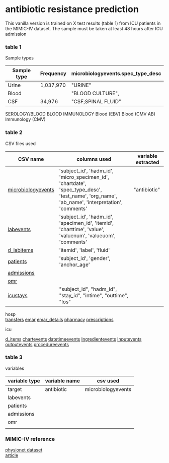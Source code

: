 # antibiotic resistance prediction
This vanilla version is trained on X test results (table 1) from ICU patients in the MIMIC-IV dataset.
The sample must be taken at least 48 hours after ICU admission

### table 1
Sample types

|Sample type|Frequency|microbiologyevents.spec_type_desc|
|---|---|---|
|Urine|1,037,970|"URINE"|
|Blood|   |"BLOOD CULTURE",|
|CSF|34,976|"CSF;SPINAL FLUID"|

SEROLOGY/BLOOD
BLOOD
IMMUNOLOGY
Blood (EBV)
Blood (CMV AB)
Immunology (CMV)

### table 2
CSV files used

|CSV name|columns used|variable extracted|
|---|---|---|
|[microbiologyevents](https://mimic.mit.edu/docs/iv/modules/hosp/microbiologyevents)|'subject_id', 'hadm_id', 'micro_specimen_id', 'chartdate', 'spec_type_desc', 'test_name', 'org_name', 'ab_name', 'interpretation', 'comments'|"antibiotic"|
|[labevents](https://mimic.mit.edu/docs/iv/modules/hosp/labevents)|'subject_id', 'hadm_id', 'specimen_id', 'itemid', 'charttime', 'value', 'valuenum', 'valueuom', 'comments'||
|[d_labitems](https://mimic.mit.edu/docs/iv/modules/hosp/d_labitems)|'itemid', 'label', 'fluid'||
|[patients](https://mimic.mit.edu/docs/iv/modules/hosp/patients)|'subject_id', 'gender', 'anchor_age'||
|[admissions](https://mimic.mit.edu/docs/iv/modules/hosp/admissions)|||
|[omr](https://mimic.mit.edu/docs/iv/modules/hosp/omr)|||
|[icustays](https://mimic.mit.edu/docs/iv/modules/icu/icustays)|"subject_id", "hadm_id", "stay_id", "intime", "outtime", "los"||

hosp <br />
[transfers](https://mimic.mit.edu/docs/iv/modules/hosp/omr)
[emar](https://mimic.mit.edu/docs/iv/modules/hosp/omr)
[emar_details](https://mimic.mit.edu/docs/iv/modules/hosp/omr)
[pharmacy](https://mimic.mit.edu/docs/iv/modules/hosp/omr)
[prescriptions](https://mimic.mit.edu/docs/iv/modules/hosp/omr)

icu <br />

[d_items](https://mimic.mit.edu/docs/iv/modules/icu/d_items)
[chartevents](https://mimic.mit.edu/docs/iv/modules/icu/chartevents)
[datetimeevents](https://mimic.mit.edu/docs/iv/modules/icu/datetimeevents)
[Ingredientevents](https://mimic.mit.edu/docs/iv/modules/icu/Ingredientevents)
[Inputevents](https://mimic.mit.edu/docs/iv/modules/icu/Inputevents)
[outputevents](https://mimic.mit.edu/docs/iv/modules/icu/outputevents)
[procedureevents](https://mimic.mit.edu/docs/iv/modules/icu/procedureevents)

### table 3
variables

|variable type|variable name|csv used|
|---|---|---|
|target|antibiotic|microbiologyevents|
|labevents|||
|patients|||
|admissions|||
|omr|||
||||


### MIMIC-IV reference
[physionet dataset](https://physionet.org/content/mimiciv/2.2/) <br />
[article](https://www.nature.com/articles/s41597-022-01899-x)

